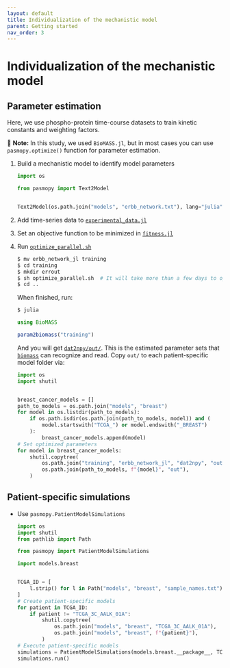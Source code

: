 ```yaml
---
layout: default
title: Individualization of the mechanistic model
parent: Getting started
nav_order: 3
---
```


# Individualization of the mechanistic model

## Parameter estimation

Here, we use phospho-protein time-course datasets to train kinetic constants and weighting factors.

📒 **Note:** In this study, we used `BioMASS.jl`, but in most cases you can use `pasmopy.optimize()` function for parameter estimation.

1. Build a mechanistic model to identify model parameters

   ```python
   import os

   from pasmopy import Text2Model


   Text2Model(os.path.join("models", "erbb_network.txt"), lang="julia").convert()
   ```

1. Add time-series data to [`experimental_data.jl`](https://github.com/pasmopy/breast_cancer/blob/master/training/erbb_network_jl/experimental_data.jl)

1. Set an objective function to be minimized in [`fitness.jl`](https://github.com/pasmopy/breast_cancer/blob/master/training/erbb_network_jl/fitness.jl)

1. Run [`optimize_parallel.sh`](https://github.com/pasmopy/breast_cancer/blob/master/training/optimize_parallel.sh)

   ```bash
   $ mv erbb_network_jl training
   $ cd training
   $ mkdir errout
   $ sh optimize_parallel.sh  # It will take more than a few days to optimize parameters.
   $ cd ..
   ```

   When finished, run:

   ```bash
   $ julia
   ```

   ```julia
   using BioMASS

   param2biomass("training")
   ```

   And you will get [`dat2npy/out/`](https://github.com/pasmopy/breast_cancer/tree/master/training/erbb_network_jl/dat2npy/out).
   This is the estimated parameter sets that [`biomass`](https://github.com/biomass-dev/biomass) can recognize and read.
   Copy `out/` to each patient-specific model folder via:

   ```python
   import os
   import shutil


   breast_cancer_models = []
   path_to_models = os.path.join("models", "breast")
   for model in os.listdir(path_to_models):
       if os.path.isdir(os.path.join(path_to_models, model)) and (
           model.startswith("TCGA_") or model.endswith("_BREAST")
       ):
           breast_cancer_models.append(model)
   # Set optimized parameters
   for model in breast_cancer_models:
       shutil.copytree(
           os.path.join("training", "erbb_network_jl", "dat2npy", "out"),
           os.path.join(path_to_models, f"{model}", "out"),
       )
   ```

## Patient-specific simulations

- Use `pasmopy.PatientModelSimulations`

  ```python
  import os
  import shutil
  from pathlib import Path

  from pasmopy import PatientModelSimulations

  import models.breast


  TCGA_ID = [
      l.strip() for l in Path("models", "breast", "sample_names.txt").read_text("utf-8").splitlines()
  ]
  # Create patient-specific models
  for patient in TCGA_ID:
      if patient != "TCGA_3C_AALK_01A":
          shutil.copytree(
              os.path.join("models", "breast", "TCGA_3C_AALK_01A"),
              os.path.join("models", "breast", f"{patient}"),
          )
  # Execute patient-specific models
  simulations = PatientModelSimulations(models.breast.__package__, TCGA_ID)
  simulations.run()
  ```